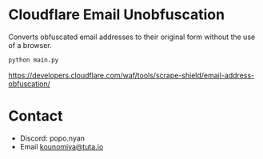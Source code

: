 # Cloudflare Email Unobfuscation

Converts obfuscated email addresses to their original form without the use of a browser.

```bash
python main.py
```

https://developers.cloudflare.com/waf/tools/scrape-shield/email-address-obfuscation/

# Contact

- Discord: popo.nyan
- Email [kounomiya@tuta.io](mailto:kounomiya@tuta.io)
